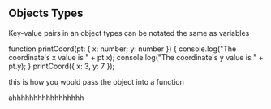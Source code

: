 ## Objects Types
Key-value pairs in an object types can be notated the same as variables

function printCoord(pt: { x: number; y: number }) {
  console.log("The coordinate's x value is " + pt.x);
  console.log("The coordinate's y value is " + pt.y);
}
printCoord({ x: 3, y: 7 });

this is how you would pass the object into a function


ahhhhhhhhhhhhhhhhh